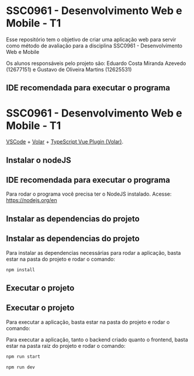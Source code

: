 # SSC0961 - Desenvolvimento Web e Mobile - T1

Esse repositório tem o objetivo de criar uma aplicação web para servir como método de avaliação para a disciplina SSC0961 - Desenvolvimento Web e Mobile 

Os alunos responsáveis pelo projeto são:
Eduardo Costa Miranda Azevedo (12677151) e Gustavo de Oliveira Martins (12625531)

## IDE recomendada para executar o programa
# SSC0961 - Desenvolvimento Web e Mobile - T1

[VSCode](https://code.visualstudio.com/) + [Volar](https://marketplace.visualstudio.com/items?itemName=Vue.volar) + [TypeScript Vue Plugin (Volar)](https://marketplace.visualstudio.com/items?itemName=Vue.vscode-typescript-vue-plugin).


## Instalar o nodeJS
## IDE recomendada para executar o programa

Para rodar o programa você precisa ter o NodeJS instalado. Acesse: https://nodejs.org/en

## Instalar as dependencias do projeto
## Instalar as dependencias do projeto

Para instalar as dependencias necessárias para rodar a aplicação, basta estar na pasta do projeto e rodar o comando:

```sh
npm install
```

## Executar o projeto
## Executar o projeto

Para executar a aplicação, basta estar na pasta do projeto e rodar o comando:

Para executar a aplicação, tanto o backend criado quanto o frontend, basta estar na pasta raiz do projeto e rodar o comando:

```sh
npm run start
```

```sh
npm run dev
```